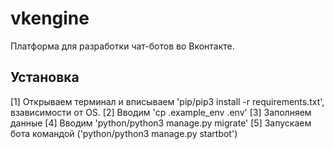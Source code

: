 # vkengine
Платформа для разработки чат-ботов во Вконтакте.

## Установка
[1] Открываем терминал и вписываем 'pip/pip3 install -r requirements.txt', взависимости от OS.
[2] Вводим 'cp .example_env .env'
[3] Заполняем данные
[4] Вводим 'python/python3 manage.py migrate'
[5] Запускаем бота командой ('python/python3 manage.py startbot')
